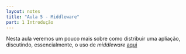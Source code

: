 ```yaml
---
layout: notes
title: "Aula 5 - Middleware"
part: 1 Introdução
---
```


Nesta aula veremos um pouco mais sobre como distribuir uma apliação, discutindo, essencialmente, o uso de *middleware* [aqui](https://lasarojc.github.io/ds_notes/notes/intro/3_como.html) 
